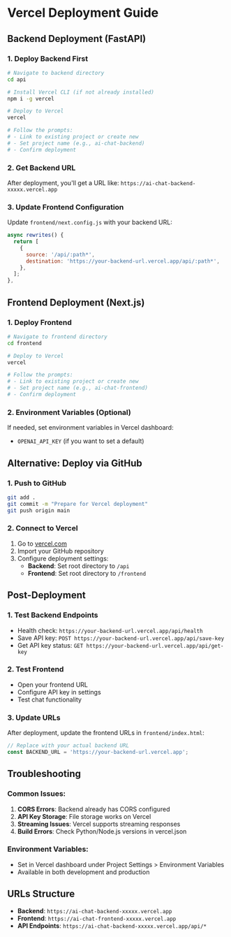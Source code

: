 # Vercel Deployment Guide

## Backend Deployment (FastAPI)

### 1. Deploy Backend First
```bash
# Navigate to backend directory
cd api

# Install Vercel CLI (if not already installed)
npm i -g vercel

# Deploy to Vercel
vercel

# Follow the prompts:
# - Link to existing project or create new
# - Set project name (e.g., ai-chat-backend)
# - Confirm deployment
```

### 2. Get Backend URL
After deployment, you'll get a URL like:
`https://ai-chat-backend-xxxxx.vercel.app`

### 3. Update Frontend Configuration
Update `frontend/next.config.js` with your backend URL:
```javascript
async rewrites() {
  return [
    {
      source: '/api/:path*',
      destination: 'https://your-backend-url.vercel.app/api/:path*',
    },
  ];
},
```

## Frontend Deployment (Next.js)

### 1. Deploy Frontend
```bash
# Navigate to frontend directory
cd frontend

# Deploy to Vercel
vercel

# Follow the prompts:
# - Link to existing project or create new
# - Set project name (e.g., ai-chat-frontend)
# - Confirm deployment
```

### 2. Environment Variables (Optional)
If needed, set environment variables in Vercel dashboard:
- `OPENAI_API_KEY` (if you want to set a default)

## Alternative: Deploy via GitHub

### 1. Push to GitHub
```bash
git add .
git commit -m "Prepare for Vercel deployment"
git push origin main
```

### 2. Connect to Vercel
1. Go to [vercel.com](https://vercel.com)
2. Import your GitHub repository
3. Configure deployment settings:
   - **Backend**: Set root directory to `/api`
   - **Frontend**: Set root directory to `/frontend`

## Post-Deployment

### 1. Test Backend Endpoints
- Health check: `https://your-backend-url.vercel.app/api/health`
- Save API key: `POST https://your-backend-url.vercel.app/api/save-key`
- Get API key status: `GET https://your-backend-url.vercel.app/api/get-key`

### 2. Test Frontend
- Open your frontend URL
- Configure API key in settings
- Test chat functionality

### 3. Update URLs
After deployment, update the frontend URLs in `frontend/index.html`:
```javascript
// Replace with your actual backend URL
const BACKEND_URL = 'https://your-backend-url.vercel.app';
```

## Troubleshooting

### Common Issues:
1. **CORS Errors**: Backend already has CORS configured
2. **API Key Storage**: File storage works on Vercel
3. **Streaming Issues**: Vercel supports streaming responses
4. **Build Errors**: Check Python/Node.js versions in vercel.json

### Environment Variables:
- Set in Vercel dashboard under Project Settings > Environment Variables
- Available in both development and production

## URLs Structure
- **Backend**: `https://ai-chat-backend-xxxxx.vercel.app`
- **Frontend**: `https://ai-chat-frontend-xxxxx.vercel.app`
- **API Endpoints**: `https://ai-chat-backend-xxxxx.vercel.app/api/*` 